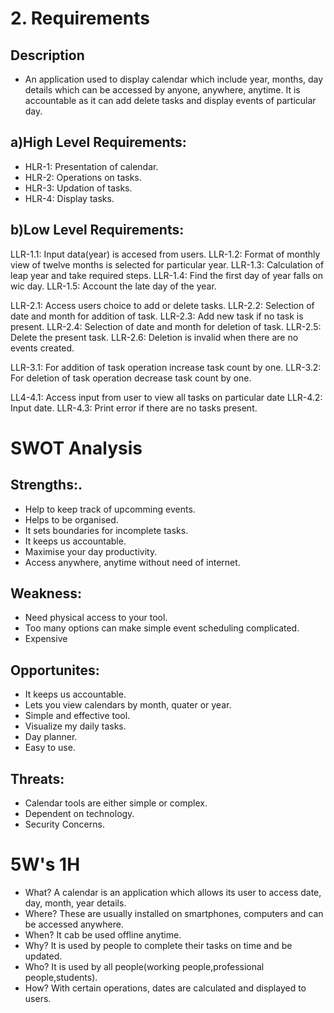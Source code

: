 # 2. Requirements

## Description
* An application used to display calendar which include year, months, day details which can be accessed by anyone, anywhere, anytime. It is accountable as it can add delete tasks and display events of particular day.

## a)High Level Requirements:
* HLR-1: Presentation of calendar.
* HLR-2: Operations on tasks.
* HLR-3: Updation of tasks.
* HLR-4: Display tasks.

## b)Low Level Requirements:
LLR-1.1: Input data(year) is accesed from users.
LLR-1.2: Format of monthly view of twelve months is selected for particular year.
LLR-1.3: Calculation of leap year and take required steps.
LLR-1.4: Find the first day of year falls on wic day.
LLR-1.5: Account the late day of the year.

LLR-2.1: Access users choice to add or delete tasks.
LLR-2.2: Selection of date and month for addition of task.
LLR-2.3: Add new task if no task is present.
LLR-2.4: Selection of date and month for deletion of task.
LLR-2.5: Delete the present task.
LLR-2.6: Deletion is invalid when there are no events created.

LLR-3.1: For addition of task operation increase task count by one.
LLR-3.2: For deletion of task operation decrease task count by one.

LL4-4.1: Access input from user to view all tasks on particular date
LLR-4.2: Input date.
LLR-4.3: Print error if there are no tasks present.

# SWOT Analysis
## Strengths:.
* Help to keep track of upcomming events.
* Helps to be organised.
* It sets boundaries for incomplete tasks.
* It keeps us accountable.
* Maximise your day productivity.
* Access anywhere, anytime without need of internet.

## Weakness:
* Need physical access to your tool.
* Too many options can make simple event scheduling complicated.
* Expensive

## Opportunites:
* It keeps us accountable.
* Lets you view calendars by month, quater or year.
* Simple and effective tool.
* Visualize my daily tasks.
* Day planner.
* Easy to use.

## Threats:
* Calendar tools are either simple or complex.
* Dependent on technology.
* Security Concerns.


# 5W's 1H
* What? 
  A calendar is an application which allows its user to access date, day, month, year details.
* Where?
  These are usually installed on smartphones, computers and can be accessed anywhere.
* When?
  It cab be used offline anytime.
* Why?
  It is used by people to complete their tasks on time and be updated.
* Who?
  It is used by all people(working people,professional people,students).
* How?
  With certain operations, dates are calculated and displayed to users.
